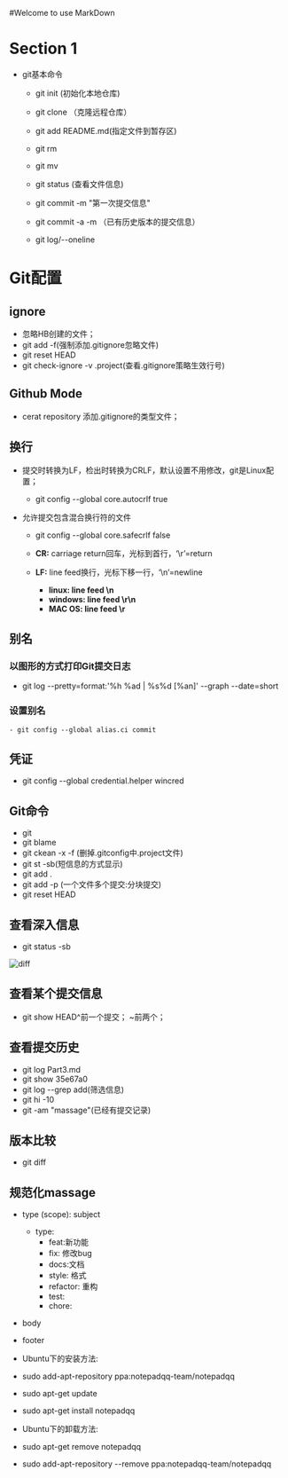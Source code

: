 #Welcome to use MarkDown
# Section 1
  - git基本命令
    - git init (初始化本地仓库)
    - git clone （克隆远程仓库）
    - git add README.md(指定文件到暂存区) 
    - git rm 
    - git mv
    
    - git status (查看文件信息)
    - git commit -m "第一次提交信息"
    - git commit -a -m （已有历史版本的提交信息）
    - git log/--oneline
   

# Git配置
## ignore
  - 忽略HB创建的文件；
  - git add -f(强制添加.gitignore忽略文件)
  - git reset HEAD
  - git check-ignore -v .project(查看.gitignore策略生效行号)
  
## Github Mode
 - cerat repository 添加.gitignore的类型文件；
 
## 换行  
- 提交时转换为LF，检出时转换为CRLF，默认设置不用修改，git是Linux配置；
  - git config --global core.autocrlf true 
  
- 允许提交包含混合换行符的文件 
  - git config --global core.safecrlf false
  
  - **CR:** carriage return回车，光标到首行，‘\r’=return
  - **LF:** line feed换行，光标下移一行，‘\n’=newline
    - **linux: line feed \n**
    - **windows: line feed \r\n**
    - **MAC OS: line feed \r**
    
## 别名
### 以图形的方式打印Git提交日志
  - git log --pretty=format:'%h %ad | %s%d [%an]' --graph --date=short
  
### 设置别名
	- git config --global alias.ci commit	
	
## 凭证
  - git config --global credential.helper wincred

## Git命令
 - git
 - git blame
 - git ckean -x -f (删掉.gitconfig中.project文件)
 - git st -sb(短信息的方式显示)
 - git add .
 - git add -p (一个文件多个提交:分块提交)
 - git reset HEAD 
 
 ## 查看深入信息
 - git status -sb 
  
![diff](23.png)

 ## 查看某个提交信息
 - git show HEAD^前一个提交； ~前两个；
 
 ## 查看提交历史
 - git log Part3.md
 - git show  35e67a0
 - git log --grep add(筛选信息)
 - git hi -10
 - git -am "massage"(已经有提交记录)
 
## 版本比较
 - git diff
 
 
## 规范化massage
  - type (scope): subject
    - type:
   		- feat:新功能
   		- fix: 修改bug
   		- docs:文档
   		- style: 格式
   		- refactor: 重构
   		- test:
   		- chore:

 - body

 - footer


 - Ubuntu下的安装方法:

 - sudo add-apt-repository ppa:notepadqq-team/notepadqq

 - sudo apt-get update

 - sudo apt-get install notepadqq


 - Ubuntu下的卸载方法:

 - sudo apt-get remove notepadqq

 - sudo add-apt-repository --remove ppa:notepadqq-team/notepadqq








